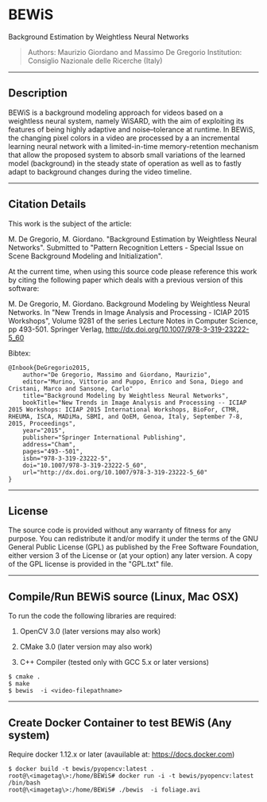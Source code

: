 # BEWiS
Background Estimation by Weightless Neural Networks

> Authors: Maurizio Giordano and Massimo De Gregorio
Institution:  Consiglio Nazionale delle Ricerche (Italy)

----------------------
Description
----------------------

BEWiS is a background modeling approach for videos based on a weightless neural system, 
namely WiSARD, with the aim of exploiting its features of being highly adaptive and 
noise–tolerance at runtime.
In BEWiS, the changing pixel colors in a video are processed by a an incremental 
learning neural network with a limited-in-time memory-retention mechanism that allow the
proposed system to absorb small variations of the learned model (background) 
in the steady state of operation as well as to  fastly adapt to background 
changes during the video timeline.

----------------------
Citation Details
----------------------
  
This work is the subject of the article:

M. De Gregorio, M. Giordano.
 "Background Estimation by Weightless Neural Networks".
 Submitted to "Pattern Recognition Letters - Special Issue on Scene Background Modeling and Initialization".
 
At the current time, when using this source code please reference this work by citing the following
paper which deals with a previous version of this software:

 M. De Gregorio, M. Giordano.
 Background Modeling by Weightless Neural Networks.
 In "New Trends in Image Analysis and Processing - ICIAP 2015 Workshops", 
 Volume 9281 of the series Lecture Notes in Computer Science, pp 493-501.
 Springer Verlag, http://dx.doi.org/10.1007/978-3-319-23222-5_60 
 
Bibtex:

```
@Inbook{DeGregorio2015,
    author="De Gregorio, Massimo and Giordano, Maurizio",
    editor="Murino, Vittorio and Puppo, Enrico and Sona, Diego and Cristani, Marco and Sansone, Carlo"
    title="Background Modeling by Weightless Neural Networks",
    bookTitle="New Trends in Image Analysis and Processing -- ICIAP 2015 Workshops: ICIAP 2015 International Workshops, BioFor, CTMR, RHEUMA, ISCA, MADiMa, SBMI, and QoEM, Genoa, Italy, September 7-8, 2015, Proceedings",
    year="2015",
    publisher="Springer International Publishing",
    address="Cham",
    pages="493--501",
    isbn="978-3-319-23222-5",
    doi="10.1007/978-3-319-23222-5_60",
    url="http://dx.doi.org/10.1007/978-3-319-23222-5_60"
}
```

----------------------
License
----------------------
  
The source code is provided without any warranty of fitness for any purpose.
You can redistribute it and/or modify it under the terms of the
GNU General Public License (GPL) as published by the Free Software Foundation,
either version 3 of the License or (at your option) any later version.
A copy of the GPL license is provided in the "GPL.txt" file.

----------------------
Compile/Run BEWiS source (Linux, Mac OSX)
----------------------

To run the code the following libraries are required:

1. OpenCV 3.0 (later versions may also work)

2. CMake  3.0  (later version may also work)

3. C++ Compiler (tested only with GCC 5.x or later versions)

```
$ cmake .
$ make
$ bewis  -i <video-filepathname>
```

----------------------
Create Docker Container to test BEWiS (Any system)
----------------------

Require docker 1.12.x or later (avauilable at: https://docs.docker.com)

```
$ docker build -t bewis/pyopencv:latest .
root@\<imagetag\>:/home/BEWiS# docker run -i -t bewis/pyopencv:latest /bin/bash
root@\<imagetag\>:/home/BEWiS# ./bewis  -i foliage.avi
```


